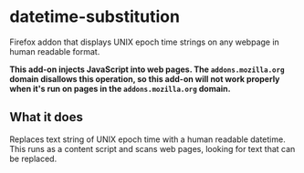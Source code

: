# datetime-substitution
Firefox addon that displays UNIX epoch time strings on any webpage in human readable format.

**This add-on injects JavaScript into web pages. The `addons.mozilla.org` domain disallows this operation, so this add-on will not work properly when it's run on pages in the `addons.mozilla.org` domain.**

## What it does

Replaces text string of UNIX epoch time with a human readable datetime. This runs as a content script and scans web pages, looking for text that can be replaced.
